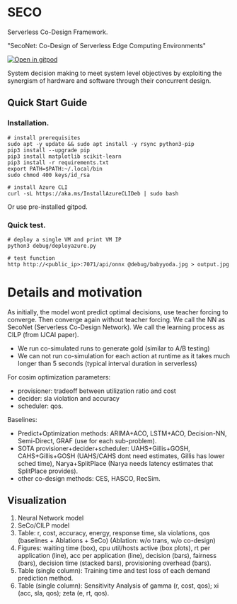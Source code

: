 # SECO

Serverless Co-Design Framework.

"SecoNet: Co-Design of Serverless Edge Computing Environments"

<a href="https://gitpod.io/#https://github.com/shreshthtuli/SECO/">
    <img src="https://gitpod.io/button/open-in-gitpod.svg" alt="Open in gitpod">
  </a>

System decision making to meet system level objectives by exploiting the synergism of hardware and software through their concurrent design.

## Quick Start Guide

### Installation.

```console
# install prerequisites
sudo apt -y update && sudo apt install -y rsync python3-pip
pip3 install --upgrade pip
pip3 install matplotlib scikit-learn
pip3 install -r requirements.txt
export PATH=$PATH:~/.local/bin
sudo chmod 400 keys/id_rsa

# install Azure CLI
curl -sL https://aka.ms/InstallAzureCLIDeb | sudo bash
```

Or use pre-installed gitpod.

### Quick test.

```console
# deploy a single VM and print VM IP
python3 debug/deployazure.py

# test function
http http://<public_ip>:7071/api/onnx @debug/babyyoda.jpg > output.jpg
```

# Details and motivation

As initially, the model wont predict optimal decisions, use teacher forcing to converge. Then converge again without teacher forcing.
We call the NN as SecoNet (Serverless Co-Design Network). We call the learning process as CILP (from IJCAI paper).

- We run co-simulated runs to generate gold (similar to A/B testing)
- We can not run co-simulation for each action at runtime as it takes much longer than 5 seconds (typical interval duration in serverless)

For cosim optimization parameters:

- provisioner: tradeoff between utilization ratio and cost
- decider: sla violation and accuracy
- scheduler: qos.

Baselines:

- Predict+Optimization methods: ARIMA+ACO, LSTM+ACO, Decision-NN, Semi-Direct, GRAF (use for each sub-problem).
- SOTA provisioner+decider+scheduler: UAHS+Gillis+GOSH, CAHS+Gillis+GOSH (UAHS/CAHS dont need estimates, Gillis has lower sched time), Narya+SplitPlace (Narya needs latency estimates that SplitPlace provides).
- other co-design methods: CES, HASCO, RecSim.

## Visualization

1. Neural Network model
2. SeCo/CILP model
3. Table: r, cost, accuracy, energy, response time, sla violations, qos (baselines + Ablations + SeCo) (Ablation: w/o trans, w/o co-design)
4. Figures: waiting time (box), cpu util/hosts active (box plots), rt per application (line), acc per application (line), decision (bars), fairness (bars), decision time (stacked bars), provisioning overhead (bars).
5. Table (single column): Training time and test loss of each demand prediction method.
6. Table (single column): Sensitivity Analysis of gamma (r, cost, qos); xi (acc, sla, qos); zeta (e, rt, qos). 
